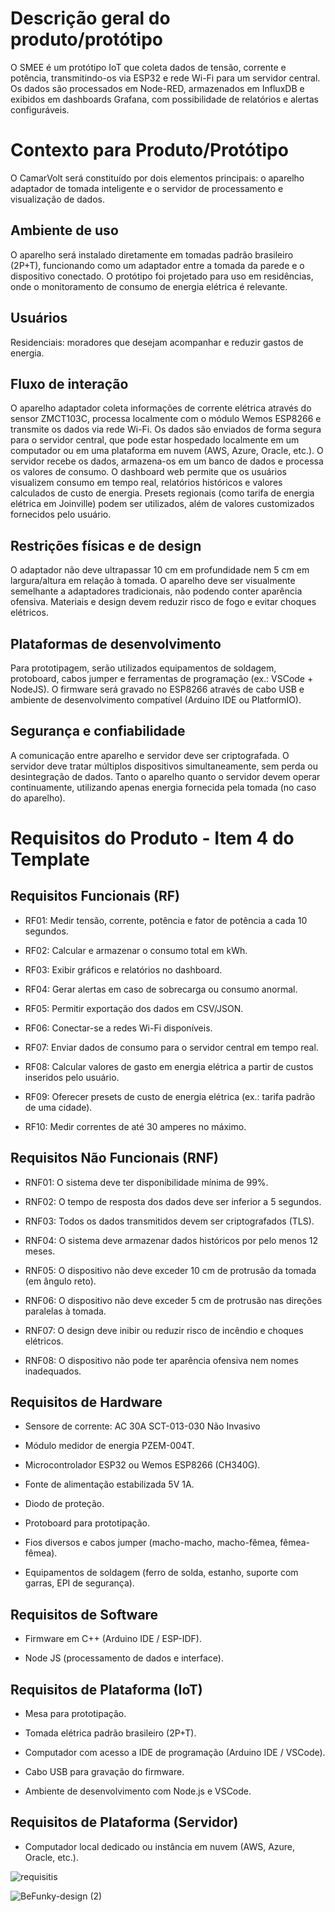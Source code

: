 # Descrição geral do produto/protótipo
O SMEE é um protótipo IoT que coleta dados de tensão, corrente e potência, transmitindo-os via ESP32 e rede Wi-Fi para um servidor central. Os dados são processados em Node-RED, armazenados em InfluxDB e exibidos em dashboards Grafana, com possibilidade de relatórios e alertas configuráveis.

# Contexto para Produto/Protótipo

O CamarVolt será constituído por dois elementos principais: o aparelho adaptador de tomada inteligente e o servidor de processamento e visualização de dados.

## Ambiente de uso

O aparelho será instalado diretamente em tomadas padrão brasileiro (2P+T), funcionando como um adaptador entre a tomada da parede e o dispositivo conectado.
O protótipo foi projetado para uso em residências, onde o monitoramento de consumo de energia elétrica é relevante.

## Usuários

Residenciais: moradores que desejam acompanhar e reduzir gastos de energia.

## Fluxo de interação

O aparelho adaptador coleta informações de corrente elétrica através do sensor ZMCT103C, processa localmente com o módulo Wemos ESP8266 e transmite os dados via rede Wi-Fi.
Os dados são enviados de forma segura para o servidor central, que pode estar hospedado localmente em um computador ou em uma plataforma em nuvem (AWS, Azure, Oracle, etc.).
O servidor recebe os dados, armazena-os em um banco de dados e processa os valores de consumo.
O dashboard web permite que os usuários visualizem consumo em tempo real, relatórios históricos e valores calculados de custo de energia.
Presets regionais (como tarifa de energia elétrica em Joinville) podem ser utilizados, além de valores customizados fornecidos pelo usuário.

## Restrições físicas e de design

O adaptador não deve ultrapassar 10 cm em profundidade nem 5 cm em largura/altura em relação à tomada.
O aparelho deve ser visualmente semelhante a adaptadores tradicionais, não podendo conter aparência ofensiva.
Materiais e design devem reduzir risco de fogo e evitar choques elétricos.

## Plataformas de desenvolvimento

Para prototipagem, serão utilizados equipamentos de soldagem, protoboard, cabos jumper e ferramentas de programação (ex.: VSCode + NodeJS).
O firmware será gravado no ESP8266 através de cabo USB e ambiente de desenvolvimento compatível (Arduino IDE ou PlatformIO).

## Segurança e confiabilidade

A comunicação entre aparelho e servidor deve ser criptografada.
O servidor deve tratar múltiplos dispositivos simultaneamente, sem perda ou desintegração de dados.
Tanto o aparelho quanto o servidor devem operar continuamente, utilizando apenas energia fornecida pela tomada (no caso do aparelho).


# Requisitos do Produto - Item 4 do Template

## Requisitos Funcionais (RF)

- RF01: Medir tensão, corrente, potência e fator de potência a cada 10 segundos.

- RF02: Calcular e armazenar o consumo total em kWh.

- RF03: Exibir gráficos e relatórios no dashboard.

- RF04: Gerar alertas em caso de sobrecarga ou consumo anormal.

- RF05: Permitir exportação dos dados em CSV/JSON.

- RF06: Conectar-se a redes Wi-Fi disponíveis.

- RF07: Enviar dados de consumo para o servidor central em tempo real.

- RF08: Calcular valores de gasto em energia elétrica a partir de custos inseridos pelo usuário.

- RF09: Oferecer presets de custo de energia elétrica (ex.: tarifa padrão de uma cidade).

- RF10: Medir correntes de até 30 amperes no máximo.

## Requisitos Não Funcionais (RNF)

- RNF01: O sistema deve ter disponibilidade mínima de 99%.

- RNF02: O tempo de resposta dos dados deve ser inferior a 5 segundos.

- RNF03: Todos os dados transmitidos devem ser criptografados (TLS).

- RNF04: O sistema deve armazenar dados históricos por pelo menos 12 meses.

- RNF05: O dispositivo não deve exceder 10 cm de protrusão da tomada (em ângulo reto).

- RNF06: O dispositivo não deve exceder 5 cm de protrusão nas direções paralelas à tomada.

- RNF07: O design deve inibir ou reduzir risco de incêndio e choques elétricos.

- RNF08: O dispositivo não pode ter aparência ofensiva nem nomes inadequados.

## Requisitos de Hardware

- Sensore de corrente: AC 30A SCT-013-030 Não Invasivo

- Módulo medidor de energia PZEM-004T.

- Microcontrolador ESP32 ou Wemos ESP8266 (CH340G).

- Fonte de alimentação estabilizada 5V 1A.

- Diodo de proteção.

- Protoboard para prototipação.

- Fios diversos e cabos jumper (macho-macho, macho-fêmea, fêmea-fêmea).

- Equipamentos de soldagem (ferro de solda, estanho, suporte com garras, EPI de segurança).

## Requisitos de Software

- Firmware em C++ (Arduino IDE / ESP-IDF).

- Node JS (processamento de dados e interface).

## Requisitos de Plataforma (IoT)

- Mesa para prototipação.

- Tomada elétrica padrão brasileiro (2P+T).

- Computador com acesso a IDE de programação (Arduino IDE / VSCode).

- Cabo USB para gravação do firmware.

- Ambiente de desenvolvimento com Node.js e VSCode.

## Requisitos de Plataforma (Servidor)

- Computador local dedicado ou instância em nuvem (AWS, Azure, Oracle, etc.).

![requisitis](https://github.com/user-attachments/assets/e8cccc82-b551-4a7a-985f-19a88cd01d66)

![BeFunky-design (2)](https://github.com/user-attachments/assets/b1df7a44-57b3-40e4-b041-5c83a6741fe9)

